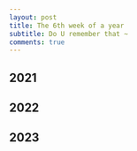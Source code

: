 ```yaml
---
layout: post
title: The 6th week of a year
subtitle: Do U remember that ~
comments: true
---
```




## 2021


## 2022


## 2023





